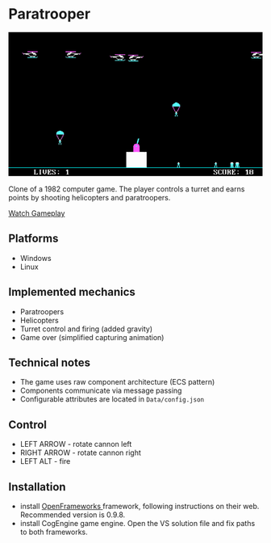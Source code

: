 Paratrooper
===================
![logo](Data/screenshot.png)

Clone of a 1982 computer game. The player controls a turret and earns points by shooting helicopters and paratroopers.

<a href="http://www.youtube.com/watch?feature=player_embedded&v=32I-xNd4JNg
" target="_blank">Watch Gameplay</a>

## Platforms
* Windows
* Linux

## Implemented mechanics
* Paratroopers
* Helicopters
* Turret control and firing (added gravity)
* Game over (simplified capturing animation)

## Technical notes
* The game uses raw component architecture (ECS pattern)
* Components communicate via message passing
* Configurable attributes are located in <code>Data/config.json</code>

## Control
* LEFT ARROW - rotate cannon left
* RIGHT ARROW - rotate cannon right
* LEFT ALT - fire

## Installation

- install <a href="https://openframeworks.cc/" target="_blank">OpenFrameworks </a> framework, following instructions on their web. Recommended version is 0.9.8.
- install CogEngine game engine. Open the VS solution file and fix paths to both frameworks.
